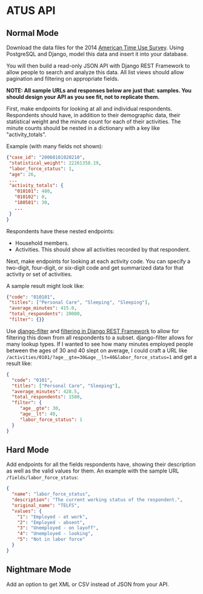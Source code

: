 # ATUS API

## Normal Mode

Download the data files for the 2014 [American Time Use Survey](http://www.bls.gov/tus/home.htm).
Using PostgreSQL and Django, model this data and insert it into your database.

You will then build a read-only JSON API with Django REST Framework to allow
people to search and analyze this data. All list views should allow pagination
and filtering on appropriate fields.

**NOTE: All sample URLs and responses below are just that: samples. You should
design your API as you see fit, not to replicate them.**

First, make endpoints for looking at all and individual respondents.
Respondents should have, in addition to their demographic data, their
statistical weight and the minute count for each of their activities. The
minute counts should be nested in a dictionary with a key like
"activity_totals".

Example (with many fields not shown):

```json
{"case_id": "20060101020210",
 "statistical_weight": 22261358.19,
 "labor_force_status": 1,
 "age": 26,
 ...
 "activity_totals": {
   "010101": 480,
   "010102": 0,
   "180501": 30,
   ...
 }
}
```

Respondents have these nested endpoints:

* Household members.
* Activities. This should show all activities recorded by that respondent.

Next, make endpoints for looking at each activity code. You can specify
a two-digit, four-digit, or six-digit code and get summarized data for that
activity or set of activities.

A sample result might look like:

```json
{"code": "010101",
 "titles": ["Personal Care", "Sleeping", "Sleeping"],
 "average_minutes": 415.0,
 "total_respondents": 20000,
 "filter": {}}
```

Use [django-filter](https://django-filter.readthedocs.org/en/latest/) and
[filtering in Django REST Framework](https://django-filter.readthedocs.org/en/latest/)
to allow for filtering this down from all respondents to a subset. django-filter
allows for many lookup types. If I wanted to see how many minutes employed
people between the ages of 30 and 40 slept on average, I could craft a URL like
`/activities/0101/?age__gte=30&age__lt=40&labor_force_status=1` and get a result
like:

```json
{
  "code": "0101",
  "titles": ["Personal Care", "Sleeping"],
  "average_minutes": 428.5,
  "total_respondents": 1580,
  "filter": {
     "age__gte": 30,
     "age__lt": 40,
     "labor_force_status": 1
  }
}
```

## Hard Mode

Add endpoints for all the fields respondents have, showing their description
as well as the valid values for them. An example with the sample URL `/fields/labor_force_status`:

```json
{
  "name": "labor_force_status",
  "description": "The current working status of the respondent.",
  "original_name": "TELFS",
  "values": {
    "1": "Employed - at work",
    "2": "Employed - absent",
    "3": "Unemployed - on layoff",
    "4": "Unemployed - looking",
    "5": "Not in labor force"
  }
}
```

## Nightmare Mode

Add an option to get XML or CSV instead of JSON from your API.
